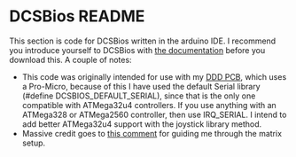 # DCSBios README
This section is code for DCSBios written in the arduino IDE. I recommend you introduce yourself to DCSBios with [the documentation](https://dcs-bios.readthedocs.io/en/latest/installation.html) before you download this.
A couple of notes:
* This code was originally intended for use with my [DDD PCB](https://github.com/NibbledPots/F14-DDD), which uses a Pro-Micro, because of this I have used the default Serial library (#define DCSBIOS_DEFAULT_SERIAL), since that is the only one compatible with ATMega32u4 controllers. If you use anything with an ATMega328 or ATMega2560 controller, then use IRQ_SERIAL. I intend to add better ATMega32u4 support with the joystick library method.
* Massive credit goes to [this comment](https://forum.dcs.world/topic/80377-hmas-cockpit-build/?do=findComment&comment=3862124) for guiding me through the matrix setup.

